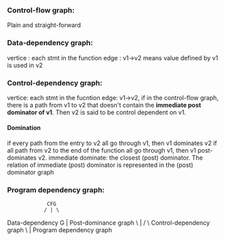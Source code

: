 ### Control-flow graph:
Plain and straight-forward
### Data-dependency graph:
vertice : each stmt in the function
edge : v1->v2 means value defined by v1 is used in v2
### Control-dependency graph:
vertice: each stmt in the fucntion
edge: v1->v2, if in the control-flow graph, there is a path from v1 to v2 that doesn't contain the **immediate post dominator of v1**. Then v2 is said to be control dependent on v1.
#### Domination
if every path from the entry to v2 all go through v1, then v1 dominates v2
if all path from v2 to the end of the function all go through v1, then v1 post-dominates v2.
immediate dominate: the closest (post) dominator.
The relation of immediate (post) dominator is represented in the (post) dominator graph
### Program dependency graph:
                 CFG
                / | \
Data-dependency G |  Post-dominance graph
     \            |  /
      \   Control-dependency graph
       \          |
       Program dependency graph
